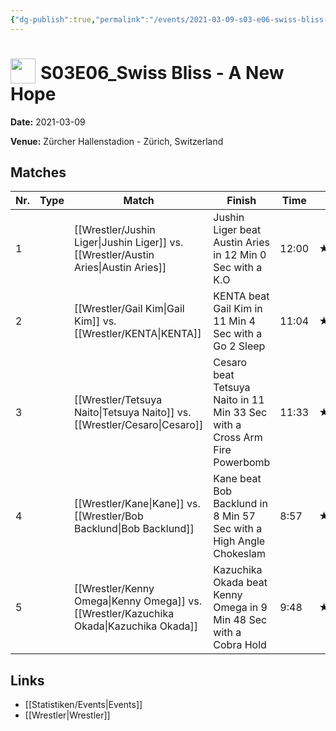 ```yaml
---
{"dg-publish":true,"permalink":"/events/2021-03-09-s03-e06-swiss-bliss-a-new-hope/","title":"S03E06_Swiss Bliss - A New Hope","noteIcon":""}
---
```



# <img src="https://github.com/CptSpaulding1980/choke-slam-wrestling/releases/download/images/ChokeSlam.png" width="40" style="vertical-align:bottom; margin-right:8px;">**S03E06_Swiss Bliss - A New Hope**

**Date:** 2021-03-09

**Venue:** Zürcher Hallenstadion - Zürich, Switzerland

## Matches

| Nr. | Type | Match | Finish | Time | Rating | Score |
|-----|------|-------|--------|------|--------|-------|
| 1 |  | [[Wrestler/Jushin Liger\|Jushin Liger]] vs. [[Wrestler/Austin Aries\|Austin Aries]] | Jushin Liger beat Austin Aries in 12 Min 0 Sec with a K.O | 12:00 | ★★★★1/4 | 91 |
| 2 |  | [[Wrestler/Gail Kim\|Gail Kim]] vs. [[Wrestler/KENTA\|KENTA]] | KENTA beat Gail Kim in 11 Min 4 Sec with a Go 2 Sleep | 11:04 | ★★★1/4 | 74 |
| 3 |  | [[Wrestler/Tetsuya Naito\|Tetsuya Naito]] vs. [[Wrestler/Cesaro\|Cesaro]]  | Cesaro  beat Tetsuya Naito in 11 Min 33 Sec with a Cross Arm Fire Powerbomb | 11:33 | ★★★★1/4 | 91 |
| 4 |  | [[Wrestler/Kane\|Kane]] vs. [[Wrestler/Bob Backlund\|Bob Backlund]] | Kane beat Bob Backlund in 8 Min 57 Sec with a High Angle Chokeslam | 8:57 | ★★★3/4 | 83 |
| 5 |  | [[Wrestler/Kenny Omega\|Kenny Omega]] vs. [[Wrestler/Kazuchika Okada\|Kazuchika Okada]] | Kazuchika Okada beat Kenny Omega in 9 Min 48 Sec with a Cobra Hold | 9:48 | ★★★★1/4 | 88 |

## Links
- [[Statistiken/Events\|Events]]
- [[Wrestler\|Wrestler]]
